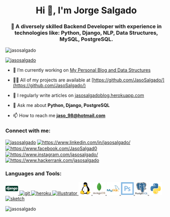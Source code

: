 <h1 align="center">Hi 👋, I'm Jorge Salgado</h1>
<h3 align="center"> A diversely skilled Backend Developer with experience in technologies like: Python, Django, NLP, Data Structures, MySQL, PostgreSQL.</h3>

<p align="left"> <img src="https://komarev.com/ghpvc/?username=jasosalgado&label=Profile%20views&color=0e75b6&style=flat" alt="jasosalgado" /> </p>

<p align="left"> <a href="https://twitter.com/jasosalgado" target="blank"><img src="https://img.shields.io/twitter/follow/jasosalgado?logo=twitter&style=for-the-badge" alt="jasosalgado" /></a> </p>

- 🔭  I’m currently working on [My Personal Blog and Data Structures](jasosalgadoblog.herokuapp.com)

- 👨‍💻  All of my projects are available at [https://github.com/JasoSalgado/](https://github.com/JasoSalgado/)

- 📝  I regularly write articles on [jasosalgadoblog.herokuapp.com](jasosalgadoblog.herokuapp.com)

- 💬  Ask me about **Python, Django, PostgreSQL**

- 📫  How to reach me **jaso_98@hotmail.com**

<h3 align="left">Connect with me:</h3>
<p align="left">
<a href="https://twitter.com/jasosalgado" target="blank"><img align="center" src="https://raw.githubusercontent.com/rahuldkjain/github-profile-readme-generator/master/src/images/icons/Social/twitter.svg" alt="jasosalgado" height="30" width="40" /></a>
<a href="https://linkedin.com/in/https://www.linkedin.com/in/jasosalgado/" target="blank"><img align="center" src="https://raw.githubusercontent.com/rahuldkjain/github-profile-readme-generator/master/src/images/icons/Social/linked-in-alt.svg" alt="https://www.linkedin.com/in/jasosalgado/" height="30" width="40" /></a>
<a href="https://fb.com/https://www.facebook.com/JasoSalgad0" target="blank"><img align="center" src="https://raw.githubusercontent.com/rahuldkjain/github-profile-readme-generator/master/src/images/icons/Social/facebook.svg" alt="https://www.facebook.com/JasoSalgad0" height="30" width="40" /></a>
<a href="https://instagram.com/https://www.instagram.com/jasosalgado/" target="blank"><img align="center" src="https://raw.githubusercontent.com/rahuldkjain/github-profile-readme-generator/master/src/images/icons/Social/instagram.svg" alt="https://www.instagram.com/jasosalgado/" height="30" width="40" /></a>
<a href="https://www.hackerrank.com/https://www.hackerrank.com/jasosalgado" target="blank"><img align="center" src="https://raw.githubusercontent.com/rahuldkjain/github-profile-readme-generator/master/src/images/icons/Social/hackerrank.svg" alt="https://www.hackerrank.com/jasosalgado" height="30" width="40" /></a>
</p>

<h3 align="left">Languages and Tools:</h3>
<p align="left"> <a href="https://www.djangoproject.com/" target="_blank"> <img src="https://raw.githubusercontent.com/devicons/devicon/master/icons/django/django-original.svg" alt="django" width="40" height="40"/> </a> <a href="https://git-scm.com/" target="_blank"> <img src="https://www.vectorlogo.zone/logos/git-scm/git-scm-icon.svg" alt="git" width="40" height="40"/> </a> <a href="https://heroku.com" target="_blank"> <img src="https://www.vectorlogo.zone/logos/heroku/heroku-icon.svg" alt="heroku" width="40" height="40"/> </a> <a href="https://www.adobe.com/in/products/illustrator.html" target="_blank"> <img src="https://www.vectorlogo.zone/logos/adobe_illustrator/adobe_illustrator-icon.svg" alt="illustrator" width="40" height="40"/> </a> <a href="https://www.linux.org/" target="_blank"> <img src="https://raw.githubusercontent.com/devicons/devicon/master/icons/linux/linux-original.svg" alt="linux" width="40" height="40"/> </a> <a href="https://www.mongodb.com/" target="_blank"> <img src="https://raw.githubusercontent.com/devicons/devicon/master/icons/mongodb/mongodb-original-wordmark.svg" alt="mongodb" width="40" height="40"/> </a> <a href="https://www.mysql.com/" target="_blank"> <img src="https://raw.githubusercontent.com/devicons/devicon/master/icons/mysql/mysql-original-wordmark.svg" alt="mysql" width="40" height="40"/> </a> <a href="https://www.photoshop.com/en" target="_blank"> <img src="https://raw.githubusercontent.com/devicons/devicon/master/icons/photoshop/photoshop-line.svg" alt="photoshop" width="40" height="40"/> </a> <a href="https://www.postgresql.org" target="_blank"> <img src="https://raw.githubusercontent.com/devicons/devicon/master/icons/postgresql/postgresql-original-wordmark.svg" alt="postgresql" width="40" height="40"/> </a> <a href="https://www.python.org" target="_blank"> <img src="https://raw.githubusercontent.com/devicons/devicon/master/icons/python/python-original.svg" alt="python" width="40" height="40"/> </a> <a href="https://www.sketch.com/" target="_blank"> <img src="https://www.vectorlogo.zone/logos/sketchapp/sketchapp-icon.svg" alt="sketch" width="40" height="40"/> </a> </p>

<p><img align="center" src="https://github-readme-stats.vercel.app/api/top-langs?username=jasosalgado&show_icons=true&locale=en&layout=compact" alt="jasosalgado" /></p>
